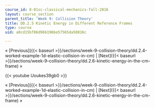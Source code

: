 ```yaml
---
course_id: 8-01sc-classical-mechanics-fall-2016
layout: course_section
parent_title: 'Week 9: Collision Theory'
title: DD.2.5 Kinetic Energy in Different Reference Frames
type: course
uid: a0cd15bf86d96b196be57565da50816c

---
```


« [Previous]({{< baseurl >}}/sections/week-9-collision-theory/dd.2.4-worked-example-1d-elastic-collision-in-cm) | [Next]({{< baseurl >}}/sections/week-9-collision-theory/dd.2.6-kinetic-energy-in-the-cm-frame) »

{{< youtube Uoukes39gb0 >}}

« [Previous]({{< baseurl >}}/sections/week-9-collision-theory/dd.2.4-worked-example-1d-elastic-collision-in-cm) | [Next]({{< baseurl >}}/sections/week-9-collision-theory/dd.2.6-kinetic-energy-in-the-cm-frame) »